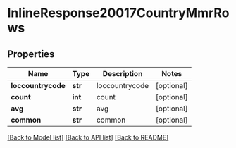 # InlineResponse20017CountryMmrRows

## Properties
Name | Type | Description | Notes
------------ | ------------- | ------------- | -------------
**loccountrycode** | **str** | loccountrycode | [optional] 
**count** | **int** | count | [optional] 
**avg** | **str** | avg | [optional] 
**common** | **str** | common | [optional] 

[[Back to Model list]](../README.md#documentation-for-models) [[Back to API list]](../README.md#documentation-for-api-endpoints) [[Back to README]](../README.md)



